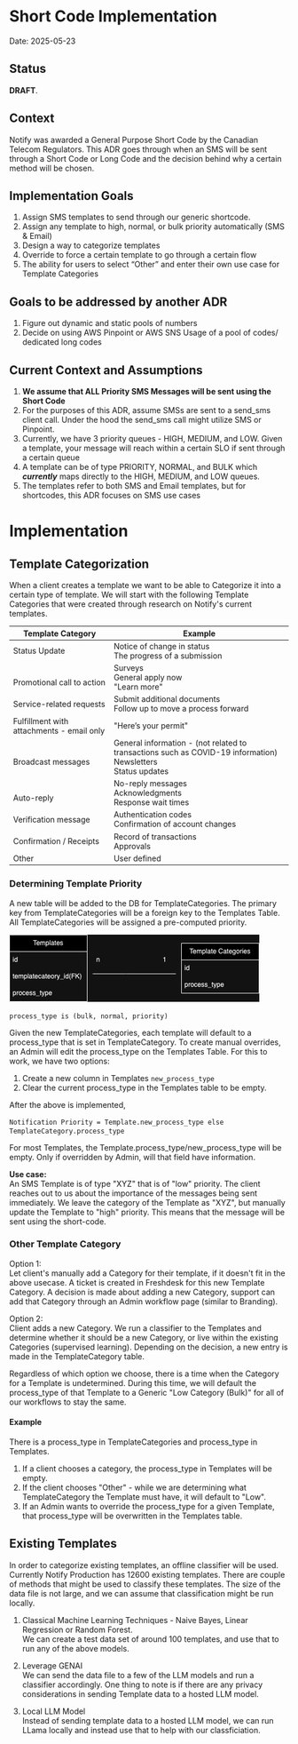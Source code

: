 # Short Code Implementation

Date: 2025-05-23

## Status

**DRAFT**.

## Context

Notify was awarded a General Purpose Short Code by the Canadian Telecom Regulators. This ADR goes through when an SMS will be sent through a Short Code or Long Code and the decision behind why a certain method will be chosen.

## Implementation Goals
1. Assign SMS templates to send through our generic shortcode.
1. Assign any template to high, normal, or bulk priority automatically (SMS & Email)
1. Design a way to categorize templates
1. Override to force a certain template to go through a certain flow
1. The ability for users to select “Other” and enter their own use case for Template Categories

## Goals to be addressed by another ADR
1. Figure out dynamic and static pools of numbers
1. Decide on using AWS Pinpoint or AWS SNS
Usage of a pool of codes/ dedicated long codes

## Current Context and Assumptions

1. **We assume that ALL Priority SMS Messages will be sent using the Short Code**
1. For the purposes of this ADR, assume SMSs are sent to a send_sms client call. Under the hood the send_sms call might utilize SMS or Pinpoint.
1. Currently, we have 3 priority queues - HIGH, MEDIUM, and LOW. Given a template, your message will reach within a certain SLO if sent through a certain queue
1. A template can be of type PRIORITY, NORMAL, and BULK which ***currently*** maps directly to the HIGH, MEDIUM, and LOW queues. 
1. The templates refer to both SMS and Email templates, but for shortcodes, this ADR focuses on SMS use cases

# Implementation

## Template Categorization

When a client creates a template we want to be able to Categorize it into a certain type of template. We will start with the following Template Categories that were created through research on Notify's current templates.

| Template Category | Example  |
| ----------------- | -------- |
| Status Update | Notice of change in status<br>The progress of a submission |
| <br>Promotional call to action | Surveys<br>General apply now<br>"Learn more" |
| Service-related requests | Submit additional documents<br>Follow up to move a process forward |
| Fulfillment with attachments - email only | "Here’s your permit" |
| <br>Broadcast messages | General information - (not related to transactions such as COVID-19 information)<br>Newsletters<br>Status updates |
| <br>Auto-reply | No-reply messages<br>Acknowledgments<br>Response wait times |
| Verification message | Authentication codes <br>Confirmation of account changes |
| Confirmation / Receipts | Record of transactions<br>Approvals |
| Other | User defined |

### Determining Template Priority
A new table will be added to the DB for TemplateCategories. The primary key from TemplateCategories will be a foreign key to the Templates Table. All TemplateCategories will be assigned a pre-computed priority.

<!-- ![Potential ERD](https://raw.githubusercontent.com/cds-snc/notification-adr/records/diagrams/2024-05-23.scalability.short-code-implementation/ERD.jpg?raw=true "Potential ERD") -->

![Potential ERD](../records/diagrams/2024-05-23.scalability.short-code-implementation/ERD.jpg?raw=true "Potential ERD")

```
process_type is (bulk, normal, priority)
```

Given the new TemplateCategories, each template will default to a process_type that is set in TemplateCategory. To create manual overrides, an Admin will edit the process_type on the Templates Table. For this to work, we have two options:
1. Create a new column in Templates `new_process_type`
2. Clear the current process_type in the Templates table to be empty.

After the above is implemented,
```
Notification Priority = Template.new_process_type else TemplateCategory.process_type
```
For most Templates, the Template.process_type/new_process_type will be empty. Only if overridden by Admin, will that field have information.

**Use case:**  
An SMS Template is of type "XYZ" that is of "low" priority. The client reaches out to us about the importance of the messages being sent immediately. We leave the category of the Template as "XYZ", but manually update the Template to "high" priority. This means that the message will be sent using the short-code.


### Other Template Category

Option 1:  
Let client's manually add a Category for their template, if it doesn't fit in the above usecase. A ticket is created in Freshdesk for this new Template Category. A decision is made about adding a new Category, support can add that Category through an Admin workflow page (similar to Branding).

Option 2:  
Client adds a new Category. We run a classifier to the Templates and determine whether it should be a new Category, or live within the existing Categories (supervised learning). Depending on the decision, a new entry is made in the TemplateCategory table.

Regardless of which option we choose, there is a time when the Category for a Template is undetermined. During this time, we will default the process_type of that Template to a Generic "Low Category (Bulk)" for all of our workflows to stay the same.

#### Example
There is a process_type in TemplateCategories and process_type in Templates.

1. If a client chooses a category, the process_type in Templates will be empty.
1. If the client chooses "Other" - while we are determining what TemplateCategory the Template must have, it will default to "Low".
1. If an Admin wants to override the process_type for a given Template, that process_type will be overwritten in the Templates table.


## Existing Templates

In order to categorize existing templates, an offline classifier will be used. Currently Notify Production has 12600 existing templates. There are couple of methods that might be used to classify these templates. The size of the data file is not large, and we can assume that classification might be run locally.

1. Classical Machine Learning Techniques - Naive Bayes, Linear Regression or Random Forest.  
   We can create a test data set of around 100 templates, and use that to run any of the above models.

1. Leverage GENAI  
   We can send the data file to a few of the LLM models and run a classifier accordingly. One thing to note is if there are any privacy considerations in sending Template data to a hosted LLM model. 

1. Local LLM Model  
   Instead of sending template data to a hosted LLM model, we can run LLama locally and instead use that to help with our classficiation.


